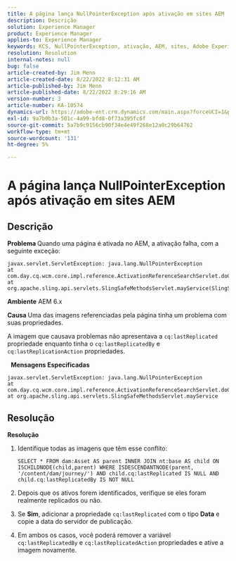 ```yaml
---
title: A página lança NullPointerException após ativação em sites AEM
description: Descrição
solution: Experience Manager
product: Experience Manager
applies-to: Experience Manager
keywords: KCS, NullPointerException, ativação, AEM, sites, Adobe Experience Manager, 6.x
resolution: Resolution
internal-notes: null
bug: false
article-created-by: Jim Menn
article-created-date: 8/22/2022 8:12:31 AM
article-published-by: Jim Menn
article-published-date: 8/22/2022 8:29:16 AM
version-number: 3
article-number: KA-10574
dynamics-url: https://adobe-ent.crm.dynamics.com/main.aspx?forceUCI=1&pagetype=entityrecord&etn=knowledgearticle&id=3420272b-f221-ed11-b83e-0022480866ad
exl-id: 9a7b0b3a-501c-4a99-bfd8-0f73a395fc6f
source-git-commit: 5a7b9c9156cb90f34e4e49f268e12a0c29b64762
workflow-type: tm+mt
source-wordcount: '131'
ht-degree: 5%

---
```


# A página lança NullPointerException após ativação em sites AEM

## Descrição


<b>Problema </b>
Quando uma página é ativada no AEM, a ativação falha, com a seguinte exceção:


```
javax.servlet.ServletException: java.lang.NullPointerException
at com.day.cq.wcm.core.impl.reference.ActivationReferenceSearchServlet.doGet(ActivationReferenceSearchServlet.java:175)
at org.apache.sling.api.servlets.SlingSafeMethodsServlet.mayService(SlingSafeMethodsServlet.java:269)
```


<b>Ambiente</b>
AEM 6.x

<b>Causa </b>
Uma das imagens referenciadas pela página tinha um problema com suas propriedades.

A imagem que causava problemas não apresentava a `cq:lastReplicated` propriedade enquanto tinha o `cq:lastReplicatedBy` e `cq:lastReplicationAction` propriedades.

 
<b>Mensagens Especificadas</b>


```
javax.servlet.ServletException: java.lang.NullPointerException
at com.day.cq.wcm.core.impl.reference.ActivationReferenceSearchServlet.doGet
at org.apache.sling.api.servlets.SlingSafeMethodsServlet.mayService
```



## Resolução


<b>Resolução</b>

1. Identifique todas as imagens que têm esse conflito:

   ```
   SELECT * FROM dam:Asset AS parent INNER JOIN nt:base AS child ON ISCHILDNODE(child,parent) WHERE ISDESCENDANTNODE(parent, '/content/dam/journey/') AND child.cq:lastReplicated IS NULL AND child.cq:lastReplicatedBy IS NOT NULL
   ```

2. Depois que os ativos forem identificados, verifique se eles foram realmente replicados ou não.
3. Se <b>Sim</b>, adicionar a propriedade `cq:lastReplicated` com o tipo <b>Data</b> e copie a data do servidor de publicação.
4. Em ambos os casos, você poderá remover a variável `cq:lastReplicatedBy` e `cq:lastReplicatedAction` propriedades e ative a imagem novamente.
